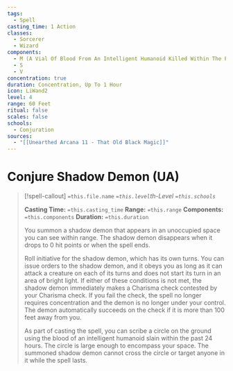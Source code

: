 ```yaml
---
tags:
  - Spell
casting_time: 1 Action
classes:
  - Sorcerer
  - Wizard
components:
  - M (A Vial Of Blood From An Intelligent Humanoid Killed Within The Past 24 Hours)
  - S
  - V
concentration: true
duration: Concentration, Up To 1 Hour
icon: LiWand2
level: 4
range: 60 Feet
ritual: false
scales: false
schools:
  - Conjuration
sources:
  - "[[Unearthed Arcana 11 - That Old Black Magic]]"
---
```


# Conjure Shadow Demon (UA)

>[!spell-callout] `=this.file.name`
>*`=this.level`th-Level `=this.schools`*
>
>**Casting Time:** `=this.casting_time`
>**Range:** `=this.range`
>**Components:** `=this.components`
>**Duration:** `=this.duration`
>
>You summon a shadow demon that appears in an unoccupied space you can see within range. The shadow demon disappears when it drops to 0 hit points or when the spell ends.
>
>Roll initiative for the shadow demon, which has its own turns. You can issue orders to the shadow demon, and it obeys you as long as it can attack a creature on each of its turns and does not start its turn in an area of bright light. If either of these conditions is not met, the shadow demon immediately makes a Charisma check contested by your Charisma check. If you fail the check, the spell no longer requires concentration and the demon is no longer under your control. The demon automatically succeeds on the check if it is more than 100 feet away from you.
>
>As part of casting the spell, you can scribe a circle on the ground using the blood of an intelligent humanoid slain within the past 24 hours. The circle is large enough to encompass your space. The summoned shadow demon cannot cross the circle or target anyone in it while the spell lasts.
>
>
